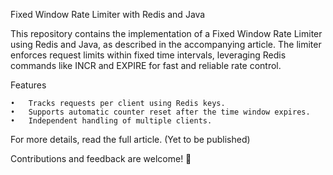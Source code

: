 Fixed Window Rate Limiter with Redis and Java

This repository contains the implementation of a Fixed Window Rate Limiter using Redis and Java, as described in the accompanying article. The limiter enforces request limits within fixed time intervals, leveraging Redis commands like INCR and EXPIRE for fast and reliable rate control.

Features

	•	Tracks requests per client using Redis keys.
	•	Supports automatic counter reset after the time window expires.
	•	Independent handling of multiple clients.

For more details, read the full article. (Yet to be published)

Contributions and feedback are welcome! 🎉
